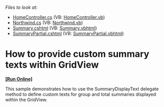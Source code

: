 <!-- default file list -->
*Files to look at*:

* [HomeController.cs](./CS/GridView.Summary/Controllers/HomeController.cs) (VB: [HomeController.vb](./VB/GridView.Summary/Controllers/HomeController.vb))
* [Northwind.cs](./CS/GridView.Summary/Models/Northwind.cs) (VB: [Northwind.vb](./VB/GridView.Summary/Models/Northwind.vb))
* [Summary.cshtml](./CS/GridView.Summary/Views/Home/Summary.cshtml) (VB: [Summary.vbhtml](./VB/GridView.Summary/Views/Home/Summary.vbhtml))
* [SummaryPartial.cshtml](./CS/GridView.Summary/Views/Home/SummaryPartial.cshtml) (VB: [SummaryPartial.vbhtml](./VB/GridView.Summary/Views/Home/SummaryPartial.vbhtml))
<!-- default file list end -->
# How to provide custom summary texts within GridView
<!-- run online -->
**[[Run Online]](https://codecentral.devexpress.com/e2860/)**
<!-- run online end -->


<p>This sample demonstrates how to use the SummaryDisplayText delegate method to define custom texts for group and total summaries displayed within the GridView.</p>

<br/>


